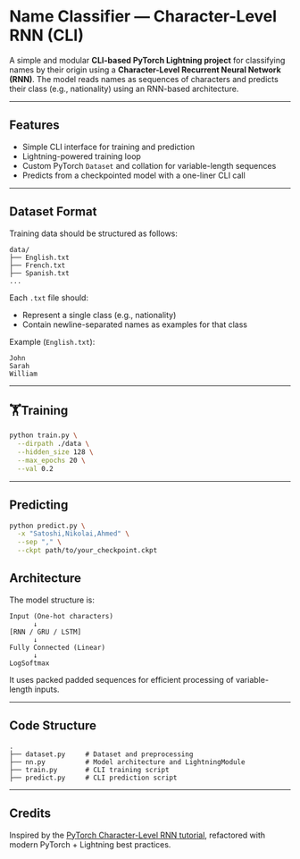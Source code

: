 # Name Classifier — Character-Level RNN (CLI)

A simple and modular **CLI-based PyTorch Lightning project** for classifying names by their origin using a **Character-Level Recurrent Neural Network (RNN)**. The model reads names as sequences of characters and predicts their class (e.g., nationality) using an RNN-based architecture.

---

## Features

- Simple CLI interface for training and prediction  
- Lightning-powered training loop  
- Custom PyTorch `Dataset` and collation for variable-length sequences  
- Predicts from a checkpointed model with a one-liner CLI call

---


## Dataset Format

Training data should be structured as follows:

```
data/
├── English.txt
├── French.txt
├── Spanish.txt
...
```

Each `.txt` file should:

- Represent a single class (e.g., nationality)
- Contain newline-separated names as examples for that class

Example (`English.txt`):
```
John
Sarah
William
```

---

## 🏋️Training

```bash
python train.py \
  --dirpath ./data \
  --hidden_size 128 \
  --max_epochs 20 \
  --val 0.2
```

---

## Predicting

```bash
python predict.py \
  -x "Satoshi,Nikolai,Ahmed" \
  --sep "," \
  --ckpt path/to/your_checkpoint.ckpt
```


## Architecture

The model structure is:

```
Input (One-hot characters)
      ↓
[RNN / GRU / LSTM]
      ↓
Fully Connected (Linear)
      ↓
LogSoftmax
```

It uses packed padded sequences for efficient processing of variable-length inputs.

---

## Code Structure

```
.
├── dataset.py     # Dataset and preprocessing
├── nn.py          # Model architecture and LightningModule
├── train.py       # CLI training script
├── predict.py     # CLI prediction script
```

---


## Credits

Inspired by the [PyTorch Character-Level RNN tutorial](https://pytorch.org/tutorials/intermediate/char_rnn_classification_tutorial.html), refactored with modern PyTorch + Lightning best practices.
